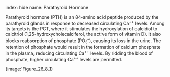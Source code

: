 index: hide
name: Parathyroid Hormone

Parathyroid hormone (PTH) is an 84-amino acid peptide produced by the parathyroid glands in response to decreased circulating Ca<sup>++</sup> levels. Among its targets is the PCT, where it stimulates the hydroxylation of calcidiol to calcitriol (1,25-hydroxycholecalciferol, the active form of vitamin D). It also blocks reabsorption of phosphate (PO<sub>3</sub><sup>–</sup>), causing its loss in the urine. The retention of phosphate would result in the formation of calcium phosphate in the plasma, reducing circulating Ca<sup>++</sup> levels. By ridding the blood of phosphate, higher circulating Ca<sup>++</sup> levels are permitted.


{image:'Figure_26_8_1}
        
